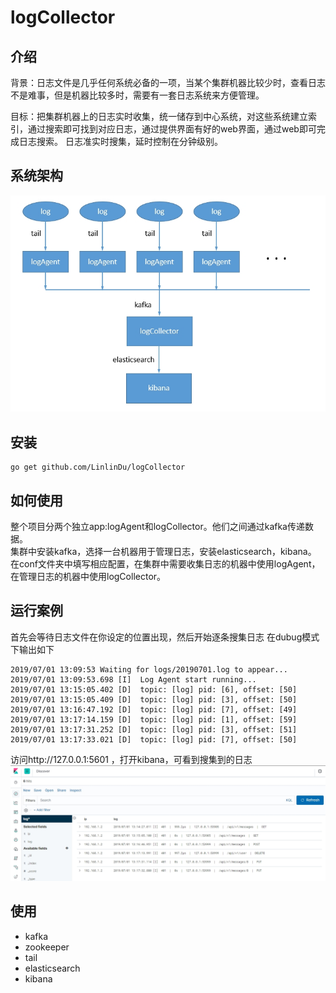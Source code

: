 # logCollector

## 介绍
背景：日志文件是几乎任何系统必备的一项，当某个集群机器比较少时，查看日志不是难事，但是机器比较多时，需要有一套日志系统来方便管理。

目标：把集群机器上的日志实时收集，统一储存到中心系统，对这些系统建立索引，通过搜索即可找到对应日志，通过提供界面有好的web界面，通过web即可完成日志搜索。
日志准实时搜集，延时控制在分钟级别。

## 系统架构
![avatar](https://github.com/LinlinDu/myMarkdownPhotos/blob/master/photos/logcollect2.jpg)
## 安装
```
go get github.com/LinlinDu/logCollector
```
## 如何使用
整个项目分两个独立app:logAgent和logCollector。他们之间通过kafka传递数据。</br>
集群中安装kafka，选择一台机器用于管理日志，安装elasticsearch，kibana。 </br>
在conf文件夹中填写相应配置，在集群中需要收集日志的机器中使用logAgent，在管理日志的机器中使用logCollector。

## 运行案例
首先会等待日志文件在你设定的位置出现，然后开始逐条搜集日志
在dubug模式下输出如下
```
2019/07/01 13:09:53 Waiting for logs/20190701.log to appear...
2019/07/01 13:09:53.698 [I]  Log Agent start running...
2019/07/01 13:15:05.402 [D]  topic: [log] pid: [6], offset: [50]
2019/07/01 13:15:05.409 [D]  topic: [log] pid: [3], offset: [50]
2019/07/01 13:16:47.192 [D]  topic: [log] pid: [7], offset: [49]
2019/07/01 13:17:14.159 [D]  topic: [log] pid: [1], offset: [59]
2019/07/01 13:17:31.252 [D]  topic: [log] pid: [3], offset: [51]
2019/07/01 13:17:33.021 [D]  topic: [log] pid: [7], offset: [50]
```
访问http://127.0.0.1:5601 ，打开kibana，可看到搜集到的日志
![avatar](https://github.com/LinlinDu/myMarkdownPhotos/blob/master/photos/logcollect.jpg)
## 使用
+ kafka
+ zookeeper
+ tail
+ elasticsearch
+ kibana
